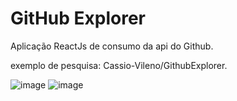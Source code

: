 # GitHub Explorer
Aplicação ReactJs de consumo da api do Github.

exemplo de pesquisa: Cassio-Vileno/GithubExplorer.

![image](https://user-images.githubusercontent.com/87983174/211084774-3afcba9e-94ab-4ca3-b2c8-3f499e7153ed.png)
![image](https://user-images.githubusercontent.com/87983174/211084910-c2986ca4-6981-4e18-bc49-8a4a0f4fccb5.png)
